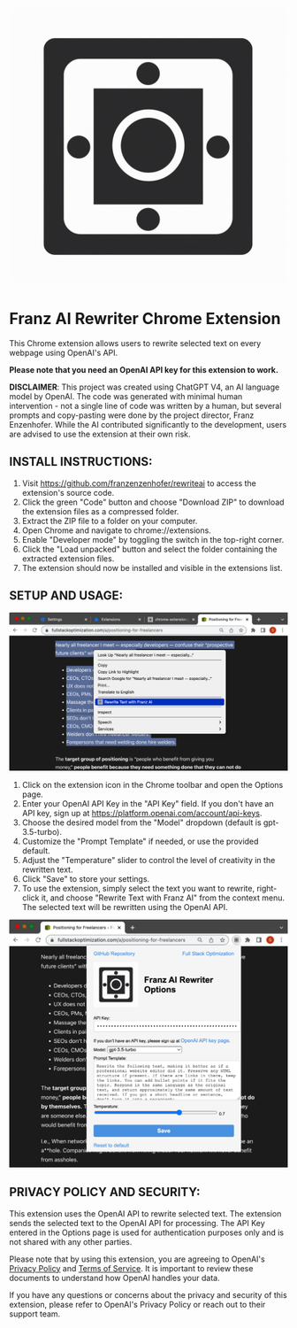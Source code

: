![Franz AI Rewriter Chrome Extension Logo](logo.png)

Franz AI Rewriter Chrome Extension
==================================

This Chrome extension allows users to rewrite selected text on every webpage using OpenAI's API.

**Please note that you need an OpenAI API key for this extension to work.**


**DISCLAIMER**: This project was created using ChatGPT V4, an AI language model by OpenAI. The code was generated with minimal human intervention - not a single line of code was written by a human, but several prompts and copy-pasting were done by the project director, Franz Enzenhofer. While the AI contributed significantly to the development, users are advised to use the extension at their own risk.


INSTALL INSTRUCTIONS:
---------------------

1.  Visit <https://github.com/franzenzenhofer/rewriteai> to access the extension's source code.
2.  Click the green "Code" button and choose "Download ZIP" to download the extension files as a compressed folder.
3.  Extract the ZIP file to a folder on your computer.
4.  Open Chrome and navigate to chrome://extensions.
5.  Enable "Developer mode" by toggling the switch in the top-right corner.
6.  Click the "Load unpacked" button and select the folder containing the extracted extension files.
7.  The extension should now be installed and visible in the extensions list.

SETUP AND USAGE:
----------------

![Mouse Menu Franz AI](preview.png)

1.  Click on the extension icon in the Chrome toolbar and open the Options page.
2.  Enter your OpenAI API Key in the "API Key" field. If you don't have an API key, sign up at <https://platform.openai.com/account/api-keys>.
3.  Choose the desired model from the "Model" dropdown (default is gpt-3.5-turbo).
4.  Customize the "Prompt Template" if needed, or use the provided default.
5.  Adjust the "Temperature" slider to control the level of creativity in the rewritten text.
6.  Click "Save" to store your settings.
7.  To use the extension, simply select the text you want to rewrite, right-click it, and choose "Rewrite Text with Franz AI" from the context menu. The selected text will be rewritten using the OpenAI API.

![Options Page](options.png)


PRIVACY POLICY AND SECURITY:
----------------------------

This extension uses the OpenAI API to rewrite selected text. The extension sends the selected text to the OpenAI API for processing. The API Key entered in the Options page is used for authentication purposes only and is not shared with any other parties.

Please note that by using this extension, you are agreeing to OpenAI's [Privacy Policy](https://openai.com/policies/privacy-policy) and [Terms of Service](https://platform.openai.com/docs/terms-of-service). It is important to review these documents to understand how OpenAI handles your data.

If you have any questions or concerns about the privacy and security of this extension, please refer to OpenAI's Privacy Policy or reach out to their support team.